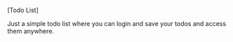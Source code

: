 

 [Todo List]
 
 
  Just a simple todo list where you can login and save your todos and access them anywhere.
